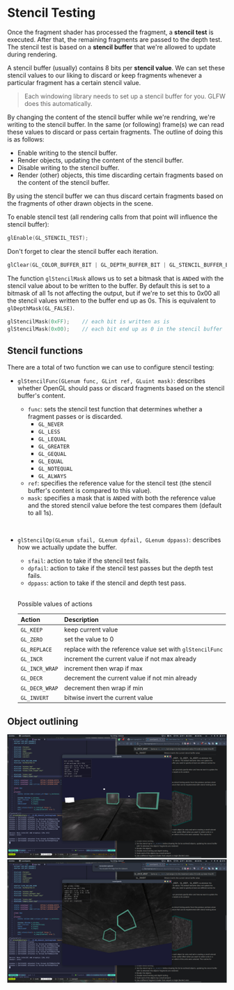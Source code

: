 # Stencil Testing

Once the fragment shader has processed the fragment, a **stencil test** is executed. After that, the remaining fragments are passed to the depth test. The stencil test is based on a **stencil buffer** that we're allowed to update during rendering.

A stencil buffer (usually) contains 8 bits per **stencil value**. We can set these stencil values to our liking to discard or keep fragments whenever a particular fragment has a certain stencil value.

> Each windowing library needs to set up a stencil buffer for you. GLFW does this automatically.

By changing the content of the stencil buffer while we're rendring, we're writing to the stencil buffer. In the same (or following) frame(s) we can read these values to discard or pass certain fragments. The outline of doing this is as follows:

- Enable writing to the stencil buffer.
- Render objects, updating the content of the stencil buffer.
- Disable writing to the stencil buffer.
- Render (other) objects, this time discarding certain fragments based on the content of the stencil buffer.

By using the stencil buffer we can thus discard certain fragments based on the fragments of other drawn objects in the scene.

To enable stencil test (all rendering calls from that point will influence the stencil buffer):

```cpp
glEnable(GL_STENCIL_TEST);
```

Don't forget to clear the stencil buffer each iteration.

```cpp
glClear(GL_COLOR_BUFFER_BIT | GL_DEPTH_BUFFER_BIT | GL_STENCIL_BUFFER_BIT);
```

The function `glStencilMask` allows us to set a bitmask that is `AND`ed with the stencil value about to be written to the buffer. By default this is set to a bitmask of all $1$s not affecting the output, but if we're to set this to $0x00$ all the stencil values written to the buffer end up as $0$s. This is equivalent to `glDepthMask(GL_FALSE)`.

```cpp
glStencilMask(0xFF);    // each bit is written as is
glStencilMask(0x00);    // each bit end up as 0 in the stencil buffer
```

## Stencil functions

There are a total of two function we can use to configure stencil testing:

- `glStencilFunc(GLenum func, GLint ref, GLuint mask)`: describes whether OpenGL should pass or discard fragments based on the stencil buffer's content.

  - `func`: sets the stencil test function that determines whether a fragment passes or is discarded.
    - `GL_NEVER`
    - `GL_LESS`
    - `GL_LEQUAL`
    - `GL_GREATER`
    - `GL_GEQUAL`
    - `GL_EQUAL`
    - `GL_NOTEQUAL`
    - `GL_ALWAYS`
  - `ref`: specifies the reference value for the stencil test (the stencil buffer's content is compared to this value).
  - `mask`: specifies a mask that is `AND`ed with both the reference value and the stored stencil value before the test compares them (default to all $1$s).

<br>

- `glStencilOp(GLenum sfail, GLenum dpfail, GLenum dppass)`: describes how we actually update the buffer.

  - `sfail`: action to take if the stencil test fails.
  - `dpfail`: action to take if the stencil test passes but the depth test fails.
  - `dppass`: action to take if the stencil and depth test pass.

  <br>

  Possible values of actions

  | Action         | Description                                               |
  | -------------- | --------------------------------------------------------- |
  | `GL_KEEP`      | keep current value                                        |
  | `GL_ZERO`      | set the value to 0                                        |
  | `GL_REPLACE`   | replace with the reference value set with `glStencilFunc` |
  | `GL_INCR`      | increment the current value if not max already            |
  | `GL_INCR_WRAP` | increment then wrap if max                                |
  | `GL_DECR`      | decrement the current value if not min already            |
  | `GL_DECR_WRAP` | decrement then wrap if min                                |
  | `GL_INVERT`    | bitwise invert the current value                          |

## Object outlining

![outline_up](../../../resources/screenshots/4.02_4.02_stencil_testing_up.jpg)
![outline_down](../../../resources/screenshots/4.02_4.02_stencil_testing_down.jpg)
